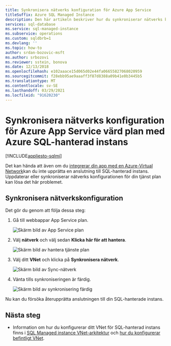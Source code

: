 ```yaml
---
title: Synkronisera nätverks konfiguration för Azure App Service
titleSuffix: Azure SQL Managed Instance
description: Den här artikeln beskriver hur du synkroniserar nätverks konfigurationen för Azure App Service hosting plan med din Azure SQL-hanterade instans.
services: sql-database
ms.service: sql-managed-instance
ms.subservice: operations
ms.custom: sqldbrb=1
ms.devlang: ''
ms.topic: how-to
author: srdan-bozovic-msft
ms.author: srbozovi
ms.reviewer: sstein, bonova
ms.date: 12/13/2018
ms.openlocfilehash: e102aaace15d065d02e44fa06655827068020959
ms.sourcegitcommit: f28ebb95ae9aaaff3f87d8388a09b41e0b3445b5
ms.translationtype: MT
ms.contentlocale: sv-SE
ms.lasthandoff: 03/29/2021
ms.locfileid: "91620230"
---
```

# <a name="sync-networking-configuration-for-azure-app-service-hosting-plan-with-azure-sql-managed-instance"></a>Synkronisera nätverks konfiguration för Azure App Service värd plan med Azure SQL-hanterad instans
[!INCLUDE[appliesto-sqlmi](../includes/appliesto-sqlmi.md)]

Det kan hända att även om du [integrerar din app med en Azure-Virtual Network](../../app-service/web-sites-integrate-with-vnet.md)kan du inte upprätta en anslutning till SQL-hanterad instans. Uppdaterar eller synkroniserar nätverks konfigurationen för din tjänst plan kan lösa det här problemet. 

## <a name="sync-network-configuration"></a>Synkronisera nätverkskonfiguration 

Det gör du genom att följa dessa steg:  

1. Gå till webbappar App Service plan.

   ![Skärm bild av App Service plan](./media/azure-app-sync-network-configuration/app-service-plan.png)

2. Välj **nätverk** och välj sedan **Klicka här för att hantera**.

   ![Skärm bild av hantera tjänste plan](./media/azure-app-sync-network-configuration/manage-plan.png)

3. Välj ditt **VNet** och klicka på **Synkronisera nätverk**.

   ![Skärm bild av Sync-nätverk](./media/azure-app-sync-network-configuration/sync.png)

4. Vänta tills synkroniseringen är färdig.
  
   ![Skärm bild av synkronisering färdig](./media/azure-app-sync-network-configuration/sync-done.png)

Nu kan du försöka återupprätta anslutningen till din SQL-hanterade instans.

## <a name="next-steps"></a>Nästa steg

- Information om hur du konfigurerar ditt VNet för SQL-hanterad instans finns i [SQL Managed instance VNet-arkitektur](connectivity-architecture-overview.md) och [hur du konfigurerar befintligt VNet](vnet-existing-add-subnet.md).
